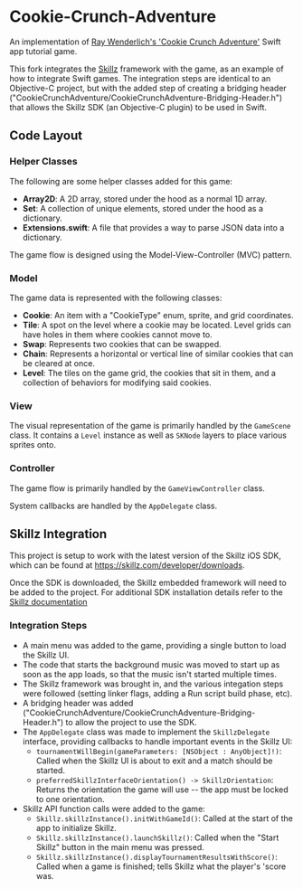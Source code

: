 # Cookie-Crunch-Adventure

An implementation of [Ray Wenderlich's 'Cookie Crunch Adventure'](http://www.raywenderlich.com/75270/make-game-like-candy-crush-with-swift-tutorial-part-1) Swift app tutorial game.

This fork integrates the [Skillz](https://www.skillz.com) framework with the game, as an example of how to integrate Swift games. The integration steps are identical to an Objective-C project, but with the added step of creating a bridging header ("CookieCrunchAdventure/CookieCrunchAdventure-Bridging-Header.h") that allows the Skillz SDK (an Objective-C plugin) to be used in Swift.


## Code Layout

### Helper Classes

The following are some helper classes added for this game:

* **Array2D<T>**: A 2D array, stored under the hood as a normal 1D array.
* **Set<T>**: A collection of unique elements, stored under the hood as a dictionary.
* **Extensions.swift**: A file that provides a way to parse JSON data into a dictionary.

The game flow is designed using the Model-View-Controller (MVC) pattern.

### Model

The game data is represented with the following classes:

* **Cookie**: An item with a "CookieType" enum, sprite, and grid coordinates.
* **Tile**: A spot on the level where a cookie may be located. Level grids can have holes in them where cookies cannot move to.
* **Swap**: Represents two cookies that can be swapped.
* **Chain**: Represents a horizontal or vertical line of similar cookies that can be cleared at once.
* **Level**: The tiles on the game grid, the cookies that sit in them, and a collection of behaviors for modifying said cookies.

### View

The visual representation of the game is primarily handled by the `GameScene` class. It contains a `Level` instance as well as `SKNode` layers to place various sprites onto.

### Controller

The game flow is primarily handled by the `GameViewController` class.

System callbacks are handled by the `AppDelegate` class.


## Skillz Integration

This project is setup to work with the latest version of the Skillz iOS SDK, which can be found at https://skillz.com/developer/downloads.

Once the SDK is downloaded, the Skillz embedded framework will need to be added to the project. For additional SDK installation details refer to the [Skillz documentation](https://developers.skillz.com/developer/docs/install_framework_ios)

### Integration Steps

* A main menu was added to the game, providing a single button to load the Skillz UI.
* The code that starts the background music was moved to start up as soon as the app loads, so that the music isn't started multiple times.
* The Skillz framework was brought in, and the various integation steps were followed (setting linker flags, adding a Run script build phase, etc).
* A bridging header was added ("CookieCrunchAdventure/CookieCrunchAdventure-Bridging-Header.h") to allow the project to use the SDK.
* The `AppDelegate` class was made to implement the `SkillzDelegate` interface, providing callbacks to handle important events in the Skillz UI:
     * `tournamentWillBegin(gameParameters: [NSObject : AnyObject]!)`: Called when the Skillz UI is about to exit and a match should be started.
     * `preferredSkillzInterfaceOrientation() -> SkillzOrientation`: Returns the orientation the game will use -- the app must be locked to one orientation.
* Skillz API function calls were added to the game:
     * `Skillz.skillzInstance().initWithGameId()`: Called at the start of the app to initialize Skillz.
     * `Skillz.skillzInstance().launchSkillz()`: Called when the "Start Skillz" button in the main menu was pressed.
     * `Skillz.skillzInstance().displayTournamentResultsWithScore()`: Called when a game is finished; tells Skillz what the player's 'score was.
